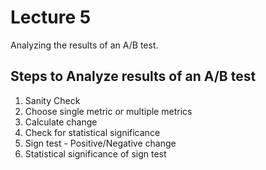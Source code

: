 # Lecture 5

Analyzing the results of an A/B test.

## Steps to Analyze results of an A/B test

1. Sanity Check
2. Choose single metric or multiple metrics
3. Calculate change
4. Check for statistical significance
5. Sign test - Positive/Negative change
6. Statistical significance of sign test